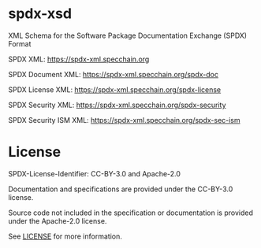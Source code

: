 # spdx-xsd
XML Schema for the Software Package Documentation Exchange (SPDX) Format

SPDX XML:  https://spdx-xml.specchain.org

SPDX Document XML: https://spdx-xml.specchain.org/spdx-doc

SPDX License XML: https://spdx-xml.specchain.org/spdx-license

SPDX Security XML: https://spdx-xml.specchain.org/spdx-security

SPDX Security ISM XML: https://spdx-xml.specchain.org/spdx-sec-ism


# License

SPDX-License-Identifier: CC-BY-3.0 and Apache-2.0

Documentation and specifications are provided under the CC-BY-3.0 license.

Source code not included in the specification or documentation is provided under the Apache-2.0 license.

See [LICENSE](LICENSE) for more information.
